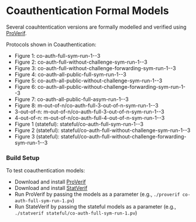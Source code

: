 # Coauthentication Formal Models

Several coauhtentication versions are formally modelled and verified using [ProVerif](http://prosecco.gforge.inria.fr/personal/bblanche/proverif/).

Protocols shown in Coauthentication:

- Figure 1: co-auth-full-sym-run-1--3
- Figure 2: co-auth-full-without-challenge-sym-run-1--3
- Figure 3: co-auth-full-without-challenge-forwarding-sym-run-1--3
- Figure 4: co-auth-all-public-full-sym-run-1--3
- Figure 5: co-auth-all-public-without-challenge-sym-run-1--3
- Figure 6: co-auth-all-public-without-challenge-forwarding-sym-run-1--3
- Figure 7: co-auth-all-public-full-asym-run-1--3
- Figure 8: m-out-of-n/co-auth-full-3-out-of-n-sym-run-1--3
- 3-out-of-n: m-out-of-n/co-auth-full-3-out-of-n-sym-run-1--3
- 4-out-of-n: m-out-of-n/co-auth-full-4-out-of-n-sym-run-1--3
- Figure 1 (stateful): stateful/co-auth-full-sym-run-1--3
- Figure 2 (stateful): stateful/co-auth-full-without-challenge-sym-run-1--3
- Figure 3 (stateful): stateful/co-auth-full-without-challenge-forwarding-sym-run-1--3

### Build Setup

To test coauthentication models:

- Download and install [ProVerif](http://prosecco.gforge.inria.fr/personal/bblanche/proverif/)
- Download and install [StatVerif](https://markryan.eu/research/statverif/)
- Run ProVerif by passing the models as a parameter (e.g., `./proverif co-auth-full-sym-run-1.pv`)
- Run StateVerif by passing the stateful models as a parameter (e.g., `./statverif stateful/co-auth-full-sym-run-1.pv`)
